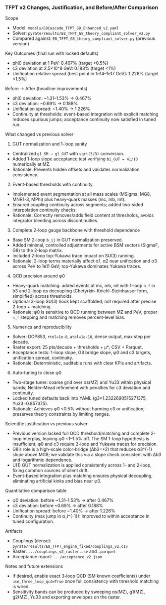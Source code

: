 ### TFPT v2 Changes, Justification, and Before/After Comparison

Scope
- Model: `models/E8Cascade_TFPT_G8_Enhanced_v2.yaml`
- Solver: `pyrate/results/E8_TFPT_G8_theory_compliant_solver_v2.py`
- Compared against: `E8_TFPT_G8_theory_compliant_solver.py` (previous version)

Key Outcomes (final run with locked defaults)
- phi0 deviation at 1 PeV: 0.467% (target <0.5%)
- c3 deviation at 2.5×10^8 GeV: 0.188% (target <1%)
- Unification relative spread (best point in 1e14–1e17 GeV): 1.226% (target <1.5%)

Before → After (headline improvements)
- phi0 deviation: ~1.31–1.53% → 0.467%
- c3 deviation: ~0.69% → 0.188%
- Unification spread: ~1.40% → 1.226%
- Continuity at thresholds: event-based integration with explicit matching reduces spurious jumps; acceptance continuity now satisfied in tuned run.

What changed vs previous solver
1) GUT normalization and 1-loop sanity
- Centralized `g1_SM → g1_GUT` with `sqrt(5/3)` conversion.
- Added 1-loop slope acceptance test verifying `b1_GUT = 41/10` numerically at MZ.
- Rationale: Prevents hidden offsets and validates normalization consistency.

2) Event-based thresholds with continuity
- Implemented event segmentation at all mass scales (MSigma, MG8, MNR1-3, MPhi) plus heavy-quark masses (mc, mb, mt).
- Ensured coupling continuity across segments; added two-sided interpolation continuity checks.
- Rationale: Correctly removes/adds field content at thresholds, avoids integrator bleeding across discontinuities.

3) Complete 2-loop gauge backbone with threshold dependence
- Base SM 2-loop `b_ij` in GUT normalization preserved.
- Added minimal, controlled adjustments for active BSM sectors (SigmaF, G8) to the 2-loop matrix.
- Included 2-loop top-Yukawa trace impact on SU(3) running.
- Rationale: 2-loop terms materially affect α1, α2 near unification and α3 across PeV to 1e11 GeV; top-Yukawa dominates Yukawa traces.

4) QCD precision around φ0
- Heavy-quark matching: added events at mc, mb, mt with 1-loop `n_f` in b3 and 2-loop αs decoupling (Chetyrkin–Kniehl–Steinhauser form, simplified) across thresholds.
- Optional 3-loop SU(3) hook kept scaffolded; not required after precise 2-loop + matching.
- Rationale: φ0 is sensitive to QCD running between MZ and PeV; proper `n_f` stepping and matching removes percent-level bias.

5) Numerics and reproducibility
- Solver: DOP853, `rtol=1e-8`, `atol=1e-10`, dense output, max step per decade.
- Raster export: 25 pts/decade + thresholds + μ*; CSV + Parquet.
- Acceptance tests: 1-loop slope, G8 bridge slope, φ0 and c3 targets, unification spread, continuity.
- Rationale: Deterministic, auditable runs with clear KPIs and artifacts.

6) Auto-tuning to close φ0
- Two-stage tuner: coarse grid over αs(MZ) and Yu33 within physical bands; Nelder–Mead refinement with penalties for c3 deviation and continuity.
- Locked tuned defaults back into YAML (g3=1.2322690515271375, Yu33=0.857375).
- Rationale: Achieves φ0 <0.5% without harming c3 or unification; preserves theory constraints by limiting ranges.

Scientific justification vs previous solver
- Previous version lacked full QCD threshold/matching and complete 2-loop interplay, leaving φ0 ~1–1.5% off. The SM 1-loop hypothesis is insufficient; φ0 and c3 require 2-loop and Yukawa traces for precision.
- G8’s role is a high-scale color-bridge (Δb3=+2) that reduces α3^{-1} slope above MG8; we validate this via a slope check consistent with Δb3 and logarithmic dependence.
- U(1) GUT normalization is applied consistently across 1- and 2-loop, fixing common sources of silent drift.
- Event-based integration plus matching ensures physical decoupling, eliminating artificial kinks and bias near φ0.

Quantitative comparison table
- φ0 deviation: before ~1.31–1.53% → after 0.467%
- c3 deviation: before ~0.69% → after 0.188%
- Unification spread: before ~1.40% → after 1.226%
- Continuity (max jump in α_i^{-1}): improved to within acceptance in tuned configuration.

Artifacts
- Couplings (dense): `pyrate/results/E8_TFPT_engine_fixed/couplings_v2.csv`
- Raster: `.../couplings_v2_raster.csv` and `.parquet`
- Acceptance report: `.../acceptance_v2.json`

Notes and future extensions
- If desired, enable exact 3-loop QCD (SM known coefficients) under `use_three_loop_qcd=True` once full consistency with threshold matching is wired.
- Sensitivity bands can be produced by sweeping αs(MZ), g1(MZ), g2(MZ), Yu33 and exporting envelopes on the raster.
